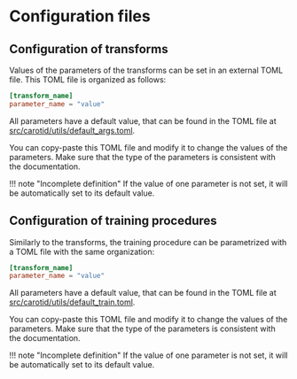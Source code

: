 # Configuration files

## Configuration of transforms

Values of the parameters of the transforms can be set in an external TOML file.
This TOML file is organized as follows:

```toml
[transform_name]
parameter_name = "value"
```

All parameters have a default value, that can be found in the TOML file at 
[src/carotid/utils/default_args.toml](https://github.com/MIAGroupUT/carotid-segmentation/blob/main/src/carotid/utils/default_args.toml).

You can copy-paste this TOML file and modify it to change the values of the parameters. Make sure that
the type of the parameters is consistent with the documentation.

!!! note "Incomplete definition"
    If the value of one parameter is not set, it will be automatically set to its default value.

## Configuration of training procedures

Similarly to the transforms, the training procedure can be parametrized with a TOML file with the same
organization:

```toml
[transform_name]
parameter_name = "value"
```

All parameters have a default value, that can be found in the TOML file at 
[src/carotid/utils/default_train.toml](https://github.com/MIAGroupUT/carotid-segmentation/blob/main/src/carotid/utils/default_train.toml).

You can copy-paste this TOML file and modify it to change the values of the parameters. Make sure that
the type of the parameters is consistent with the documentation.

!!! note "Incomplete definition"
    If the value of one parameter is not set, it will be automatically set to its default value.

